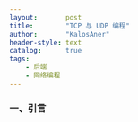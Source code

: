 ```yaml
---
layout:       post
title:        "TCP 与 UDP 编程"
author:       "KalosAner"
header-style: text
catalog:      true
tags:
    - 后端
    - 网络编程
---
```


### 一、引言

